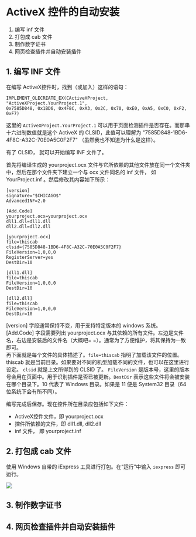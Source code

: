 #	ActiveX 控件的自动安装

1.	编写 inf 文件
2.	打包成 cab 文件
3.	制作数字证书
4.	网页检查插件并自动安装插件

##	1. 编写 INF 文件

在编写 ActiveX控件时，找到（或加入）这样的语句：

	IMPLEMENT_OLECREATE_EX(CActiveXProject, "ActiveXProject.YourProject.1",
	0x7585D848, 0x1BD6, 0x4F8C, 0xA3, 0x2C, 0x70, 0xE0, 0xA5, 0xC0, 0xF2, 0xF7)

这里的 `ActiveXProject.YourProject.1` 可以用于页面检测插件是否存在。而那串十六进制数值就是这个 ActiveX 的 CLSID，此值可以理解为 "7585D848-1BD6-4F8C-A32C-70E0A5C0F2F7" （虽然我也不知道为什么是这样）。

有了 CLSID， 就可以开始编写 INF 文件了。

首先将编译生成的 yourproject.ocx 文件与它所依赖的其他文件放在同一个文件夹中，然后在那个文件夹下建立一个与 ocx 文件同名的 inf 文件， 如 YourProject.inf 。然后修改其内容如下所示：

	[version]
	signature="$CHICAGO$"
	AdvancedINF=2.0
	
	[Add.Code]
	yourproject.ocx=yourproject.ocx
	dll1.dll=dll1.dll
	dll2.dll=dll2.dll
	
	[yourproject.ocx]
	file=thiscab    
	clsid={7585D848-1BD6-4F8C-A32C-70E0A5C0F2F7}
	FileVersion=1,0,0,0
	RegisterServer=yes
	DestDir=10
	
	[dll1.dll]
	file=thiscab
	FileVersion=1,0,0,0
	DestDir=10
	
	[dll2.dll]
	file=thiscab
	FileVersion=1,0,0,0
	DestDir=10

[version] 字段通常保持不变，用于支持特定版本的 windows 系统。  
[Add.Code] 字段需要列出 yourproject.ocx 与其依赖的所有文件。左边是文件名，右边是安装后的文件名（大概吧= =）。通常为了方便维护，将其保持为一致即可。  
再下面就是每个文件的具体描述了。`file=thiscab` 指明了加载该文件的位置。thiscab 就是当前目录。如果要对不同的机型加载不同的文件，也可以在这里进行设定。 `clsid` 就是上文所得到的 CLSID 了。 `FileVersion` 是版本号，这里的版本号会用在页面中。用于识别插件是否已被更新。`DestDir` 表示这些文件将会被安装在哪个目录下。10 代表了 Windows 目录。如果是 11 便是 System32 目录（64 位系统下会有所不同）。

编写完成后保存。现在控件所在目录应包括如下文件：

-	ActiveX控件文件，即 yourproject.ocx
-	控件所依赖的文件，即 dll1.dll, dll2.dll
-	inf 文件， 即 yourproject.inf

##	2.	打包成 cab 文件

使用 Windows 自带的 iExpress 工具进行打包。在“运行”中输入 `iexpress` 即可运行。

![](file://C:/Users/liuwei/Documents/MyDocuments/KnowEasy/img/BrowserPlugin_01.png)


##	3.	制作数字证书

##	4.	网页检查插件并自动安装插件